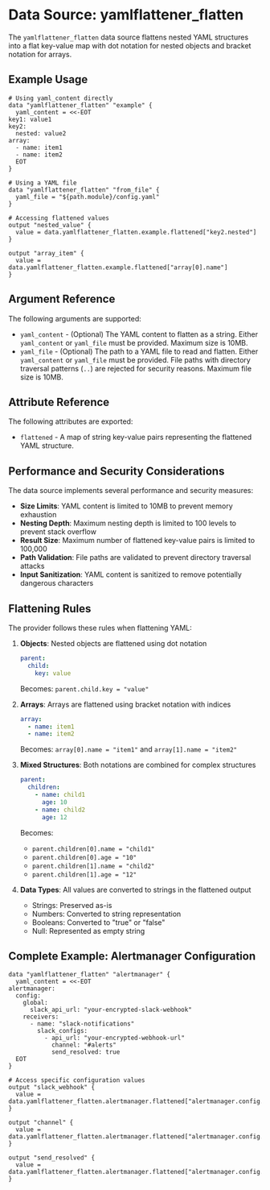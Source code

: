 # Data Source: yamlflattener_flatten

The `yamlflattener_flatten` data source flattens nested YAML structures into a flat key-value map with dot notation for nested objects and bracket notation for arrays.

## Example Usage

```hcl
# Using yaml_content directly
data "yamlflattener_flatten" "example" {
  yaml_content = <<-EOT
key1: value1
key2:
  nested: value2
array:
  - name: item1
  - name: item2
  EOT
}

# Using a YAML file
data "yamlflattener_flatten" "from_file" {
  yaml_file = "${path.module}/config.yaml"
}

# Accessing flattened values
output "nested_value" {
  value = data.yamlflattener_flatten.example.flattened["key2.nested"]
}

output "array_item" {
  value = data.yamlflattener_flatten.example.flattened["array[0].name"]
}
```

## Argument Reference

The following arguments are supported:

* `yaml_content` - (Optional) The YAML content to flatten as a string. Either `yaml_content` or `yaml_file` must be provided. Maximum size is 10MB.
* `yaml_file` - (Optional) The path to a YAML file to read and flatten. Either `yaml_content` or `yaml_file` must be provided. File paths with directory traversal patterns (`..`) are rejected for security reasons. Maximum file size is 10MB.

## Attribute Reference

The following attributes are exported:

* `flattened` - A map of string key-value pairs representing the flattened YAML structure.

## Performance and Security Considerations

The data source implements several performance and security measures:

* **Size Limits**: YAML content is limited to 10MB to prevent memory exhaustion
* **Nesting Depth**: Maximum nesting depth is limited to 100 levels to prevent stack overflow
* **Result Size**: Maximum number of flattened key-value pairs is limited to 100,000
* **Path Validation**: File paths are validated to prevent directory traversal attacks
* **Input Sanitization**: YAML content is sanitized to remove potentially dangerous characters

## Flattening Rules

The provider follows these rules when flattening YAML:

1. **Objects**: Nested objects are flattened using dot notation
   ```yaml
   parent:
     child:
       key: value
   ```
   Becomes: `parent.child.key = "value"`

2. **Arrays**: Arrays are flattened using bracket notation with indices
   ```yaml
   array:
     - name: item1
     - name: item2
   ```
   Becomes: `array[0].name = "item1"` and `array[1].name = "item2"`

3. **Mixed Structures**: Both notations are combined for complex structures
   ```yaml
   parent:
     children:
       - name: child1
         age: 10
       - name: child2
         age: 12
   ```
   Becomes:
   - `parent.children[0].name = "child1"`
   - `parent.children[0].age = "10"`
   - `parent.children[1].name = "child2"`
   - `parent.children[1].age = "12"`

4. **Data Types**: All values are converted to strings in the flattened output
   - Strings: Preserved as-is
   - Numbers: Converted to string representation
   - Booleans: Converted to "true" or "false"
   - Null: Represented as empty string

## Complete Example: Alertmanager Configuration

```hcl
data "yamlflattener_flatten" "alertmanager" {
  yaml_content = <<-EOT
alertmanager:
  config:
    global:
      slack_api_url: "your-encrypted-slack-webhook"
    receivers:
      - name: "slack-notifications"
        slack_configs:
          - api_url: "your-encrypted-webhook-url"
            channel: "#alerts"
            send_resolved: true
  EOT
}

# Access specific configuration values
output "slack_webhook" {
  value = data.yamlflattener_flatten.alertmanager.flattened["alertmanager.config.global.slack_api_url"]
}

output "channel" {
  value = data.yamlflattener_flatten.alertmanager.flattened["alertmanager.config.receivers[0].slack_configs[0].channel"]
}

output "send_resolved" {
  value = data.yamlflattener_flatten.alertmanager.flattened["alertmanager.config.receivers[0].slack_configs[0].send_resolved"]
}
```
